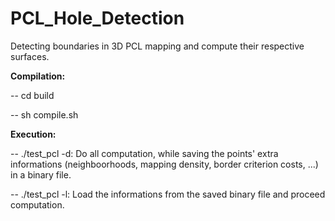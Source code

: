 # PCL_Hole_Detection
Detecting boundaries in 3D PCL mapping and compute their respective surfaces.

**Compilation:**


-- cd build

-- sh compile.sh



**Execution:**


 -- ./test_pcl -d: Do all computation, while saving the points' extra informations (neighboorhoods, mapping density, border criterion costs, ...) in a binary file.
 
 -- ./test_pcl -l: Load the informations from the saved binary file and proceed computation.

